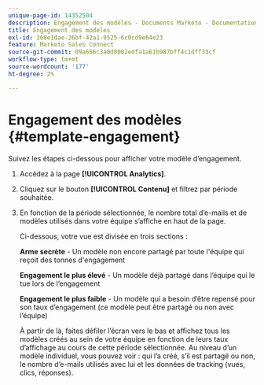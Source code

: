 ```yaml
---
unique-page-id: 14352504
description: Engagement des modèles - Documents Marketo - Documentation du produit
title: Engagement des modèles
exl-id: 368e1dae-26bf-42a1-9525-6c0cd9e64e23
feature: Marketo Sales Connect
source-git-commit: 09a656c3a0d0002edfa1a61b987bff4c1dff33cf
workflow-type: tm+mt
source-wordcount: '177'
ht-degree: 2%

---
```


# Engagement des modèles {#template-engagement}

Suivez les étapes ci-dessous pour afficher votre modèle d’engagement.

1. Accédez à la page **[!UICONTROL Analytics]**.

1. Cliquez sur le bouton **[!UICONTROL Contenu]** et filtrez par période souhaitée.

1. En fonction de la période sélectionnée, le nombre total d’e-mails et de modèles utilisés dans votre équipe s’affiche en haut de la page.

   Ci-dessous, votre vue est divisée en trois sections :

   **Arme secrète** - Un modèle non encore partagé par toute l&#39;équipe qui reçoit des tonnes d&#39;engagement

   **Engagement le plus élevé** - Un modèle déjà partagé dans l’équipe qui le tue lors de l’engagement

   **Engagement le plus faible** - Un modèle qui a besoin d’être repensé pour son taux d’engagement (ce modèle peut être partagé ou non avec l’équipe)

   À partir de là, faites défiler l’écran vers le bas et affichez tous les modèles créés au sein de votre équipe en fonction de leurs taux d’affichage au cours de cette période sélectionnée. Au niveau d’un modèle individuel, vous pouvez voir : qui l’a créé, s’il est partagé ou non, le nombre d’e-mails utilisés avec lui et les données de tracking (vues, clics, réponses).

